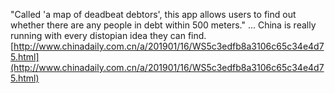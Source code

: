 "Called 'a map of deadbeat debtors', this app allows users to find out whether there are any people in debt within 500 meters." ... China is really running with every distopian idea they can find. [http://www.chinadaily.com.cn/a/201901/16/WS5c3edfb8a3106c65c34e4d75.html](http://www.chinadaily.com.cn/a/201901/16/WS5c3edfb8a3106c65c34e4d75.html)